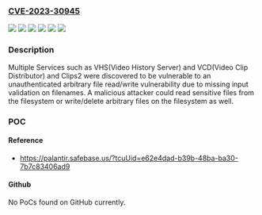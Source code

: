 ### [CVE-2023-30945](https://cve.mitre.org/cgi-bin/cvename.cgi?name=CVE-2023-30945)
![](https://img.shields.io/static/v1?label=Product&message=com.palantir.gotham%3Aclips2&color=blue)
![](https://img.shields.io/static/v1?label=Product&message=com.palantir.video%3Avideo-clip-distributor&color=blue)
![](https://img.shields.io/static/v1?label=Product&message=com.palantir.video%3Avideo-history-server&color=blue)
![](https://img.shields.io/static/v1?label=Version&message=*%20&color=brightgreen)
![](https://img.shields.io/static/v1?label=Vulnerability&message=The%20product%20uses%20external%20input%20to%20construct%20a%20pathname%20that%20is%20intended%20to%20identify%20a%20file%20or%20directory%20that%20is%20located%20underneath%20a%20restricted%20parent%20directory%2C%20but%20the%20product%20does%20not%20properly%20neutralize%20special%20elements%20within%20the%20pathname%20that%20can%20cause%20the%20pathname%20to%20resolve%20to%20a%20location%20that%20is%20outside%20of%20the%20restricted%20directory.&color=brightgreen)
![](https://img.shields.io/static/v1?label=Vulnerability&message=When%20an%20actor%20claims%20to%20have%20a%20given%20identity%2C%20the%20product%20does%20not%20prove%20or%20insufficiently%20proves%20that%20the%20claim%20is%20correct.&color=brightgreen)

### Description

Multiple Services such as VHS(Video History Server) and VCD(Video Clip Distributor) and Clips2 were discovered to be vulnerable to an unauthenticated arbitrary file read/write vulnerability due to missing input validation on filenames. A malicious attacker could read sensitive files from the filesystem or write/delete arbitrary files on the filesystem as well.

### POC

#### Reference
- https://palantir.safebase.us/?tcuUid=e62e4dad-b39b-48ba-ba30-7b7c83406ad9

#### Github
No PoCs found on GitHub currently.

